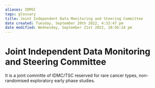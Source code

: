 ```yaml
---
aliases: IDMSC
tags: glossary 
title: Joint Independent Data Monitoring and Steering Committee
date created: Tuesday, September 20th 2022, 4:33:47 pm
date modified: Wednesday, September 21st 2022, 10:56:14 pm
---
```

# Joint Independent Data Monitoring and Steering Committee

It is a joint committe of IDMC/TSC reserved for rare cancer types, non-randomised exploratory early phase studies.
